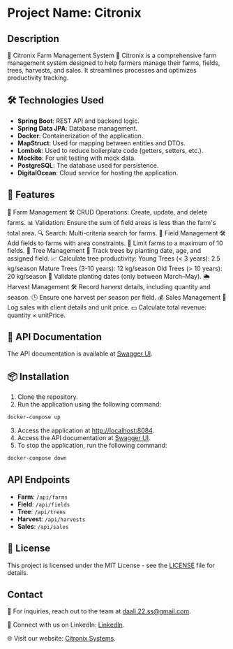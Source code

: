 # Project Name: **Citronix**

## Description

🌟 Citronix Farm Management System 🌱
Citronix is a comprehensive farm management system designed to help farmers manage their farms, fields, trees, harvests, and sales. It streamlines processes and optimizes productivity tracking.

## 🛠️ Technologies Used

- **Spring Boot**: REST API and backend logic.
- **Spring Data JPA**: Database management.
- **Docker**: Containerization of the application.
- **MapStruct**: Used for mapping between entities and DTOs.
- **Lombok**: Used to reduce boilerplate code (getters, setters, etc.).
- **Mockito**: For unit testing with mock data.
- **PostgreSQL**: The database used for persistence.
- **DigitalOcean**: Cloud service for hosting the application.

## 🚀 Features

🌾 Farm Management
🛠️ CRUD Operations: Create, update, and delete farms.
📊 Validation: Ensure the sum of field areas is less than the farm's total area.
🔍 Search: Multi-criteria search for farms.
🌱 Field Management
🛠️ Add fields to farms with area constraints.
🔢 Limit farms to a maximum of 10 fields.
🌳 Tree Management
🌿 Track trees by planting date, age, and assigned field.
📈 Calculate tree productivity:
Young Trees (< 3 years): 2.5 kg/season
Mature Trees (3-10 years): 12 kg/season
Old Trees (> 10 years): 20 kg/season
📅 Validate planting dates (only between March–May).
🌦️ Harvest Management
🛠️ Record harvest details, including quantity and season.
🕒 Ensure one harvest per season per field.
💰 Sales Management
🛒 Log sales with client details and unit price.
💵 Calculate total revenue: quantity × unitPrice.

## 📝 API Documentation

The API documentation is available at [Swagger UI](https://citronix.systems/swagger-ui/index.html).

## 📦 Installation

1. Clone the repository.
2. Run the application using the following command:

```bash
docker-compose up
```

3. Access the application at [http://localhost:8084](http://localhost:8084).
4. Access the API documentation at [Swagger UI](http://localhost:8084/swagger-ui/index.html).
5. To stop the application, run the following command:

```bash
docker-compose down
```

## API Endpoints

- **Farm**: `/api/farms`
- **Field**: `/api/fields`
- **Tree**: `/api/trees`
- **Harvest**: `/api/harvests`
- **Sales**: `/api/sales`

## 📄 License

This project is licensed under the MIT License - see the [LICENSE](LICENSE) file for details.

## Contact

📧 For inquiries, reach out to the team at [daali.22.ss@gmail.com](mailto:daali.22.ss@gmail.com).

👥 Connect with us on LinkedIn: [LinkedIn](https://www.linkedin.com/in/daali-mohammed-85736b271/).

🌐 Visit our website: [Citronix Systems](https://citronix.systems/swagger-ui/index.html).
